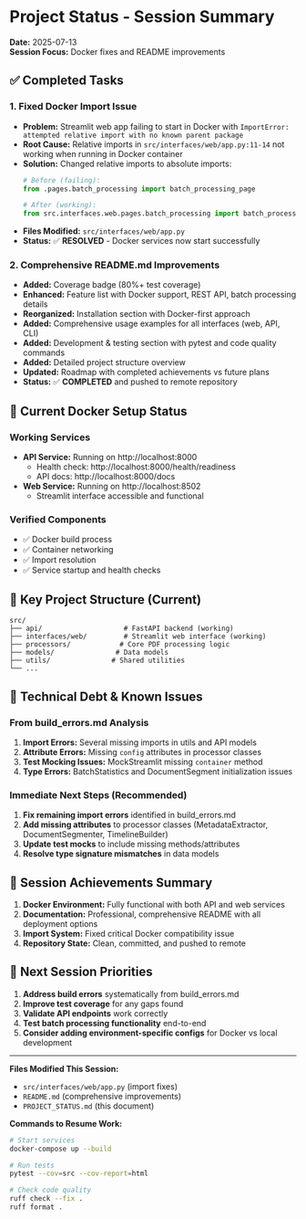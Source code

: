 # Project Status - Session Summary

**Date:** 2025-07-13  
**Session Focus:** Docker fixes and README improvements

## ✅ Completed Tasks

### 1. Fixed Docker Import Issue
- **Problem:** Streamlit web app failing to start in Docker with `ImportError: attempted relative import with no known parent package`
- **Root Cause:** Relative imports in `src/interfaces/web/app.py:11-14` not working when running in Docker container
- **Solution:** Changed relative imports to absolute imports:
  ```python
  # Before (failing):
  from .pages.batch_processing import batch_processing_page
  
  # After (working):
  from src.interfaces.web.pages.batch_processing import batch_processing_page
  ```
- **Files Modified:** `src/interfaces/web/app.py`
- **Status:** ✅ **RESOLVED** - Docker services now start successfully

### 2. Comprehensive README.md Improvements
- **Added:** Coverage badge (80%+ test coverage)
- **Enhanced:** Feature list with Docker support, REST API, batch processing details
- **Reorganized:** Installation section with Docker-first approach
- **Added:** Comprehensive usage examples for all interfaces (web, API, CLI)
- **Added:** Development & testing section with pytest and code quality commands
- **Added:** Detailed project structure overview
- **Updated:** Roadmap with completed achievements vs future plans
- **Status:** ✅ **COMPLETED** and pushed to remote repository

## 🚀 Current Docker Setup Status

### Working Services
- **API Service:** Running on http://localhost:8000
  - Health check: http://localhost:8000/health/readiness
  - API docs: http://localhost:8000/docs
- **Web Service:** Running on http://localhost:8502
  - Streamlit interface accessible and functional

### Verified Components
- ✅ Docker build process
- ✅ Container networking
- ✅ Import resolution
- ✅ Service startup and health checks

## 📁 Key Project Structure (Current)

```
src/
├── api/                    # FastAPI backend (working)
├── interfaces/web/         # Streamlit web interface (working)
├── processors/            # Core PDF processing logic
├── models/               # Data models
├── utils/               # Shared utilities
└── ...
```

## 🔧 Technical Debt & Known Issues

### From build_errors.md Analysis
1. **Import Errors:** Several missing imports in utils and API models
2. **Attribute Errors:** Missing `config` attributes in processor classes
3. **Test Mocking Issues:** MockStreamlit missing `container` method
4. **Type Errors:** BatchStatistics and DocumentSegment initialization issues

### Immediate Next Steps (Recommended)
1. **Fix remaining import errors** identified in build_errors.md
2. **Add missing attributes** to processor classes (MetadataExtractor, DocumentSegmenter, TimelineBuilder)
3. **Update test mocks** to include missing methods/attributes
4. **Resolve type signature mismatches** in data models

## 🎯 Session Achievements Summary

1. **Docker Environment:** Fully functional with both API and web services
2. **Documentation:** Professional, comprehensive README with all deployment options
3. **Import System:** Fixed critical Docker compatibility issue
4. **Repository State:** Clean, committed, and pushed to remote

## 📝 Next Session Priorities

1. **Address build errors** systematically from build_errors.md
2. **Improve test coverage** for any gaps found
3. **Validate API endpoints** work correctly
4. **Test batch processing functionality** end-to-end
5. **Consider adding environment-specific configs** for Docker vs local development

---

**Files Modified This Session:**
- `src/interfaces/web/app.py` (import fixes)
- `README.md` (comprehensive improvements)
- `PROJECT_STATUS.md` (this document)

**Commands to Resume Work:**
```bash
# Start services
docker-compose up --build

# Run tests
pytest --cov=src --cov-report=html

# Check code quality
ruff check --fix .
ruff format .
```